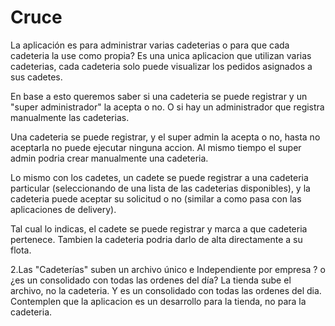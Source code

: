 # Cruce
La aplicación es para administrar varias cadeterias o para que cada cadeteria la use como propia?
Es una unica aplicacion que utilizan varias cadeterias, cada cadeteria solo puede visualizar los pedidos asignados a sus cadetes.

En base a esto queremos saber si una cadeteria se puede registrar y un "super administrador" la acepta o no. 
O si hay un administrador que registra manualmente las cadeterias. 

Una cadeteria se puede registrar, y el super admin la acepta o no, hasta no aceptarla no puede ejecutar ninguna accion. 
Al mismo tiempo el super admin podria crear manualmente una cadeteria.

Lo mismo con los cadetes, un cadete se puede registrar a una cadeteria particular (seleccionando de una lista de las cadeterias disponibles),
y la cadeteria puede  aceptar su solicitud o no (similar a como pasa con las aplicaciones de delivery).

Tal cual lo indicas, el cadete se puede registrar y marca a que cadeteria pertenece. Tambien la cadeteria podria darlo de alta directamente a su flota.

2.Las "Cadeterías" suben un archivo único e Independiente por empresa ? o ¿es un consolidado con todas las ordenes del día?
La tienda sube el archivo, no la cadeteria. Y es un consolidado con todas las ordenes del dia. 
Contemplen que la aplicacion es un desarrollo para la tienda, no para la cadeteria.
